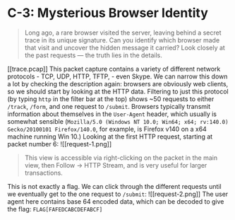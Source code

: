 # C-3: Mysterious Browser Identity
> Long ago, a rare browser visited the server, leaving behind a secret trace in its unique signature. Can you identify which browser made that visit and uncover the hidden message it carried? Look closely at the past requests — the truth lies in the details.

[[trace.pcap]]
This packet capture contains a variety of different network protocols - TCP, UDP, HTTP, TFTP, - even Skype. We can narrow this down a lot by checking the description again: browsers are obviously web clients, so we should start by looking at the HTTP data. 
Filtering to just this protocol (by typing `http` in the filter bar at the top) shows ~50 requests to either `/track`, `/form`, and one request to `/submit`. 
Browsers typically transmit information about themselves in the `User-Agent` header, which usually is somewhat sensible (`Mozilla/5.0 (Windows NT 10.0; Win64; x64; rv:140.0) Gecko/20100101 Firefox/140.0`, for example, is Firefox v140 on a x64 machine running Win 10.) 
Looking at the first HTTP request, starting at packet number 6:
![[request-1.png]]
> This view is accessible via right-clicking on the packet in the main view, then Follow -> HTTP Stream, and is very useful for larger transactions.

This is not exactly a flag. We can click through the different requests until we eventually get to the one request to `/submit`:
![[request-2.png]]
The user agent here contains base 64 encoded data, which can be decoded to give the flag: `FLAG[FAFEDCABCDEFABCF]`